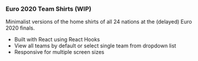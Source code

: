 ### Euro 2020 Team Shirts (WIP)

Minimalist versions of the home shirts of all 24 nations at the (delayed) Euro 2020 finals.

- Built with React using React Hooks
- View all teams by default or select single team from dropdown list
- Responsive for multiple screen sizes

